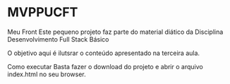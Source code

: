 # MVPPUCFT

Meu Front
Este pequeno projeto faz parte do material diático da Disciplina Desenvolvimento Full Stack Básico

O objetivo aqui é ilutsrar o conteúdo apresentado na terceira aula.

Como executar
Basta fazer o download do projeto e abrir o arquivo index.html no seu browser.